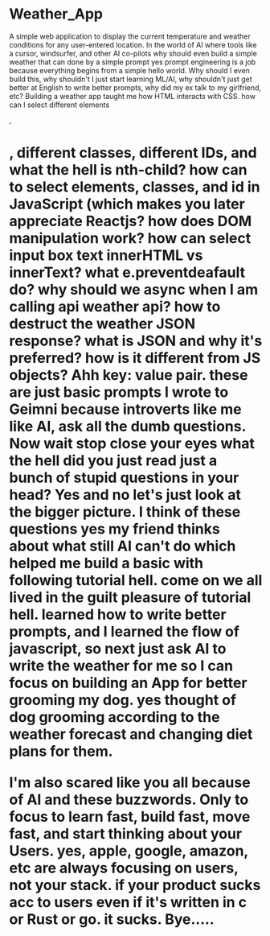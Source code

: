 # Weather_App
A simple web application to display the current temperature and weather conditions for any user-entered location.
In the world of AI where tools like a cursor, windsurfer, and other AI co-pilots why should even build a simple weather that can done by a simple prompt yes prompt engineering is a job because everything begins from a simple hello world.
Why should I even build this, why shouldn't I just start learning ML/AI, why shouldn't just get better at English to write better prompts, why did my ex talk to my girlfriend, etc?
Building a weather app taught me how HTML interacts with CSS. how can I select different elements <p>, <h1>, different classes, different IDs, and what the hell is nth-child? 
how can to select elements, classes, and id in JavaScript (which makes you later appreciate Reactjs?
how does DOM manipulation work? how can select input box text innerHTML vs innerText? what e.preventdeafault do?
why should we async when I am calling api weather api?
how to destruct the weather JSON response? what is JSON and why it's preferred? how is it different from JS objects? Ahh key: value pair.
these are just basic prompts I wrote to Geimni because introverts like me like AI, ask all the dumb questions.
Now wait stop close your eyes what the hell did you just read just a bunch of stupid questions in your head?
Yes and no let's just look at the bigger picture.
I think of these questions yes my friend thinks about what still AI can't do which helped me build a basic with following tutorial hell.
come on we all lived in the guilt pleasure of tutorial hell.
learned how to write better prompts, and I learned the flow of javascript, so next just ask AI to write the weather for me so I can focus on building an App for better grooming my dog. 
yes thought of dog grooming according to the weather forecast and changing diet plans for them.

I'm also scared like you all because of AI and these buzzwords. Only to focus to learn fast, build fast, move fast, and start thinking about  your Users.
yes, apple, google, amazon, etc are always focusing on users, not your stack. if your product sucks acc to users even if it's written in c or Rust or go. it sucks. Bye.....
